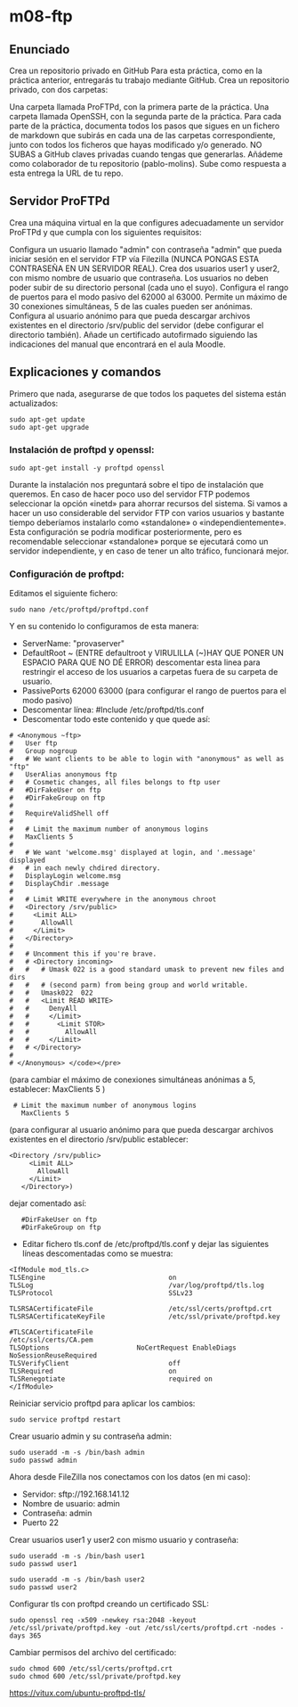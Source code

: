 # m08-ftp
## Enunciado

Crea un repositorio privado en GitHub
Para esta práctica, como en la práctica anterior, entregarás tu trabajo mediante GitHub. Crea un repositorio privado, con dos carpetas:

Una carpeta llamada ProFTPd, con la primera parte de la práctica.
Una carpeta llamada OpenSSH, con la segunda parte de la práctica.
Para cada parte de la práctica, documenta todos los pasos que sigues en un fichero de markdown que subirás en cada una de las carpetas correspondiente, junto con todos los ficheros que hayas modificado y/o generado. NO SUBAS a GitHub claves privadas cuando tengas que generarlas.
Añádeme como colaborador de tu repositorio (pablo-molins).
Sube como respuesta a esta entrega la URL de tu repo.

## Servidor ProFTPd
Crea una máquina virtual en la que configures adecuadamente un servidor ProFTPd y que cumpla con los siguientes requisitos:

Configura un usuario llamado "admin" con contraseña "admin" que pueda iniciar sesión en el servidor FTP vía Filezilla (NUNCA PONGAS ESTA CONTRASEÑA EN UN SERVIDOR REAL).
Crea dos usuarios user1 y user2, con mismo nombre de usuario que contraseña.
Los usuarios no deben poder subir de su directorio personal (cada uno el suyo).
Configura el rango de puertos para el modo pasivo del 62000 al 63000.
Permite un máximo de 30 conexiones simultáneas, 5 de las cuales pueden ser anónimas.
Configura al usuario anónimo para que pueda descargar archivos existentes en el directorio /srv/public del servidor (debe configurar el directorio también).
Añade un certificado autofirmado siguiendo las indicaciones del manual que encontrará en el aula Moodle.

## Explicaciones y comandos

Primero que nada, asegurarse de que todos los paquetes del sistema están actualizados:
<pre><code>sudo apt-get update
sudo apt-get upgrade</code></pre>

### Instalación de proftpd y openssl:

<pre><code>sudo apt-get install -y proftpd openssl</code></pre>
Durante la instalación nos preguntará sobre el tipo de instalación que queremos.
En caso de hacer poco uso del servidor FTP podemos seleccionar la opción «inetd» para ahorrar recursos del sistema.
Si vamos a hacer un uso considerable del servidor FTP con varios usuarios y bastante tiempo deberíamos instalarlo como «standalone» o «independientemente».
Esta configuración se podría modificar posteriormente, pero es recomendable seleccionar «standalone» porque se ejecutará como un servidor independiente, y en caso de tener un alto tráfico, funcionará mejor.


### Configuración de proftpd:

Editamos el siguiente fichero:
<pre><code>sudo nano /etc/proftpd/proftpd.conf</code></pre>

Y en su contenido lo configuramos de esta manera:

- ServerName: "provaserver"
- DefaultRoot ~ (ENTRE defaultroot y VIRULILLA (~)HAY QUE PONER UN ESPACIO PARA QUE NO DÉ ERROR) descomentar esta linea para restringir el acceso de los usuarios a carpetas fuera de su carpeta de usuario.
- PassivePorts 62000 63000 (para configurar el rango de puertos para el modo pasivo)
- Descomentar línea: #Include /etc/proftpd/tls.conf
- Descomentar todo este contenido y que quede así:

```
# <Anonymous ~ftp>
#   User ftp
#   Group nogroup
#   # We want clients to be able to login with "anonymous" as well as "ftp"
#   UserAlias anonymous ftp
#   # Cosmetic changes, all files belongs to ftp user
#   #DirFakeUser on ftp
#   #DirFakeGroup on ftp
# 
#   RequireValidShell off
# 
#   # Limit the maximum number of anonymous logins
#   MaxClients 5
# 
#   # We want 'welcome.msg' displayed at login, and '.message' displayed
#   # in each newly chdired directory.
#   DisplayLogin welcome.msg
#   DisplayChdir .message
# 
#   # Limit WRITE everywhere in the anonymous chroot
#   <Directory /srv/public>
#     <Limit ALL>
#       AllowAll
#     </Limit>
#   </Directory>
# 
#   # Uncomment this if you're brave.
#   # <Directory incoming>
#   #   # Umask 022 is a good standard umask to prevent new files and dirs
#   #   # (second parm) from being group and world writable.
#   #   Umask022  022
#   #   <Limit READ WRITE>
#   #     DenyAll
#   #     </Limit>
#   #       <Limit STOR>
#   #         AllowAll
#   #     </Limit>
#   # </Directory>
# 
# </Anonymous> </code></pre>
```
(para cambiar el máximo de conexiones simultáneas anónimas a 5, establecer: MaxClients 5 )
```
 # Limit the maximum number of anonymous logins
   MaxClients 5
```
(para configurar al usuario anónimo para que pueda descargar archivos existentes en el directorio /srv/public establecer: 
```
<Directory /srv/public>
     <Limit ALL>
       AllowAll
     </Limit>
   </Directory>)
```

dejar comentado así:
```
   #DirFakeUser on ftp
   #DirFakeGroup on ftp
```
- Editar fichero tls.conf de /etc/proftpd/tls.conf y dejar las siguientes líneas descomentadas como se muestra:
```
<IfModule mod_tls.c>
TLSEngine                               on
TLSLog                                  /var/log/proftpd/tls.log
TLSProtocol                             SSLv23
 
TLSRSACertificateFile                   /etc/ssl/certs/proftpd.crt
TLSRSACertificateKeyFile                /etc/ssl/private/proftpd.key

#TLSCACertificateFile                                     /etc/ssl/certs/CA.pem
TLSOptions                      NoCertRequest EnableDiags NoSessionReuseRequired
TLSVerifyClient                         off
TLSRequired                             on
TLSRenegotiate                          required on
</IfModule>
```

Reiniciar servicio proftpd para aplicar los cambios:

<pre><code>sudo service proftpd restart</code></pre>

Crear usuario admin y su contraseña admin:
<pre><code>sudo useradd -m -s /bin/bash admin
sudo passwd admin</code></pre>
Ahora desde FileZilla nos conectamos con los datos (en mi caso):

- Servidor: sftp://192.168.141.12
- Nombre de usuario: admin
- Contraseña: admin
- Puerto 22

Crear usuarios user1 y user2 con mismo usuario y contraseña:
<pre><code>sudo useradd -m -s /bin/bash user1
sudo passwd user1</code></pre>
<pre><code>sudo useradd -m -s /bin/bash user2
sudo passwd user2</code></pre>

Configurar tls con proftpd creando un certificado SSL:
<pre><code>sudo openssl req -x509 -newkey rsa:2048 -keyout /etc/ssl/private/proftpd.key -out /etc/ssl/certs/proftpd.crt -nodes -days 365</code></pre>
Cambiar permisos del archivo del certificado:
<pre><code>sudo chmod 600 /etc/ssl/certs/proftpd.crt
sudo chmod 600 /etc/ssl/private/proftpd.key</code></pre>


https://vitux.com/ubuntu-proftpd-tls/
